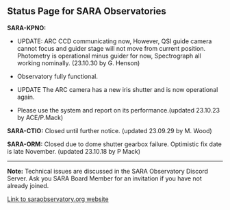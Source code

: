## Status Page for SARA Observatories

**SARA-KPNO:** 
- UPDATE: ARC CCD communicating now, However, QSI guide camera cannot focus and guider stage will not move from current position. Photometry is operational minus guider for now, Spectrograph all working nominally. (23.10.30 by G. Henson)

- Observatory fully functional.
- UPDATE The ARC camera has a new iris shutter and is now operational again.
- Please use the system and report on its performance.(updated 23.10.23 by ACE/P.Mack)

**SARA-CTIO:** Closed until further notice. (updated 23.09.29 by M. Wood)

**SARA-ORM:**  Closed due to dome shutter gearbox failure. Optimistic fix date is late November. (updated 23.10.18 by P Mack)

---

**Note:** Technical issues are discussed in the SARA Observatory Discord Server.  Ask you SARA Board Member for an invitation if you have not already joined.

[Link to saraobservatory.org website](https://saraobservatory.org)
